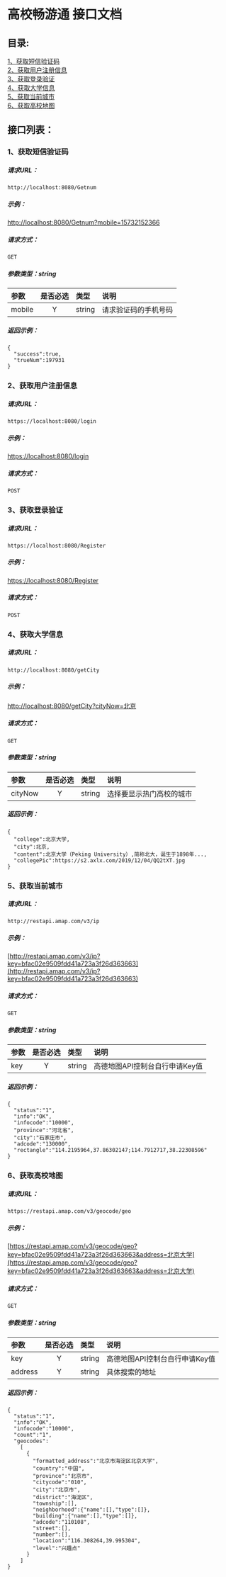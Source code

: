 # 高校畅游通 接口文档  

## 目录:  
[1、获取短信验证码](#1获取短信验证码)  
[2、获取用户注册信息](#2获取用户注册信息)  
[3、获取登录验证](#3获取登录验证)    
[4、获取大学信息](#4获取大学信息)  
[5、获取当前城市](#5获取当前城市)  
[6、获取高校地图](#6获取高校地图)  

## 接口列表： 

### 1、获取短信验证码  
##### 请求URL：  
```
http://localhost:8080/Getnum
```
##### 示例：  
[http://localhost:8080/Getnum?mobile=15732152366](http://localhost:8080/Getnum?mobile=15732152366)  
##### 请求方式：  
```
GET
```
##### 参数类型：string  
| 参数 | 是否必选 | 类型 | 说明 |
|:-----|:-------:|:-----|:-----|
| mobile | Y | string | 请求验证码的手机号码 |  
##### 返回示例：  
```
{
  "success":true,
  "trueNum":197931
}
```


### 2、获取用户注册信息  
##### 请求URL：  
```
https://localhost:8080/login
```
##### 示例：  
[https://localhost:8080/login](https://localhost:8080/login)
##### 请求方式：  
```
POST
```


### 3、获取登录验证    
##### 请求URL：  
```
https://localhost:8080/Register
```
##### 示例：  
[https://localhost:8080/Register](https://localhost:8080/Register)
##### 请求方式：  
```
POST
```


### 4、获取大学信息
##### 请求URL：  
```
http://localhost:8080/getCity
```
##### 示例：  
[http://localhost:8080/getCity?cityNow=北京](http://localhost:8080/getCity?cityNow=北京)  
##### 请求方式：  
```
GET
```
##### 参数类型：string  
| 参数 | 是否必选 | 类型 | 说明 |
|:-----|:-------:|:-----|:-----|
| cityNow| Y | string | 选择要显示热门高校的城市 |  
##### 返回示例：  
```
{
  "college":北京大学,
  "city":北京,
  "content":北京大学（Peking University）,简称北大，诞生于1898年...,
  "collegePic":https://s2.axlx.com/2019/12/04/QQ2tXT.jpg
}
```


### 5、获取当前城市  
##### 请求URL：  
```
http://restapi.amap.com/v3/ip
```
##### 示例：  
[http://restapi.amap.com/v3/ip?key=bfac02e9509fdd41a723a3f26d363663](http://restapi.amap.com/v3/ip?key=bfac02e9509fdd41a723a3f26d363663) 
##### 请求方式：  
```
GET
```
##### 参数类型：string  
| 参数 | 是否必选 | 类型 | 说明 |
|:-----|:-------:|:-----|:-----|
| key | Y | string | 高德地图API控制台自行申请Key值 |  
##### 返回示例：  
```
{
  "status":"1",
  "info":"OK",
  "infocode":"10000",
  "province":"河北省",
  "city":"石家庄市",
  "adcode":"130000",
  "rectangle":"114.2195964,37.86302147;114.7912717,38.22308596"
}
```


### 6、获取高校地图  
##### 请求URL：  
```
https://restapi.amap.com/v3/geocode/geo
```
##### 示例：  
[https://restapi.amap.com/v3/geocode/geo?key=bfac02e9509fdd41a723a3f26d363663&address=北京大学](https://restapi.amap.com/v3/geocode/geo?key=bfac02e9509fdd41a723a3f26d363663&address=北京大学) 
##### 请求方式：  
```
GET
```
##### 参数类型：string  
| 参数 | 是否必选 | 类型 | 说明 |
|:-----|:-------:|:-----|:-----|
| key | Y | string | 高德地图API控制台自行申请Key值 |  
| address | Y | string | 具体搜索的地址 | 
##### 返回示例：  
```
{
  "status":"1",
  "info":"OK",
  "infocode":"10000",
  "count":"1",
  "geocodes":
    [
      {
        "formatted_address":"北京市海淀区北京大学",
        "country":"中国",
        "province":"北京市",
        "citycode":"010",
        "city":"北京市",
        "district":"海淀区",
        "township":[],
        "neighborhood":{"name":[],"type":[]},
        "building":{"name":[],"type":[]},
        "adcode":"110108",
        "street":[],
        "number":[],
        "location":"116.308264,39.995304",
        "level":"兴趣点"
      }
    ]
}
